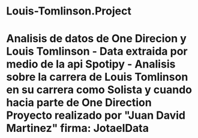 # Louis-Tomlinson.Project
# Analisis de datos de One Direcion y Louis Tomlinson  - Data extraida por medio de la api Spotipy - Analisis sobre la carrera de Louis Tomlinson en su carrera como Solista y cuando hacia parte de One Direction  Proyecto realizado por "Juan David Martinez"  firma: JotaelData
